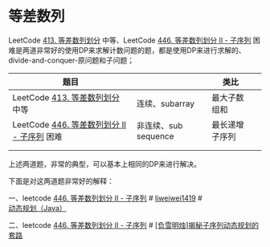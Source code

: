 # 等差数列

LeetCode [413. 等差数列划分](https://leetcode-cn.com/problems/arithmetic-slices/) 中等、LeetCode [446. 等差数列划分 II - 子序列](https://leetcode-cn.com/problems/arithmetic-slices-ii-subsequence/) 困难是两道非常好的使用DP来求解计数问题的题，都是使用DP来进行求解的、divide-and-conquer-原问题和子问题；

| 题目                                                         |                      | 类比           |      |
| ------------------------------------------------------------ | -------------------- | -------------- | ---- |
| LeetCode [413. 等差数列划分](https://leetcode-cn.com/problems/arithmetic-slices/) 中等 | 连续、subarray       | 最大子数组和   |      |
| LeetCode [446. 等差数列划分 II - 子序列](https://leetcode-cn.com/problems/arithmetic-slices-ii-subsequence/) 困难 | 非连续、sub sequence | 最长递增子序列 |      |
|                                                              |                      |                |      |
|                                                              |                      |                |      |

上述两道题，非常的典型，可以基本上相同的DP来进行解决。

下面是对这两道题非常好的解释：

一、leetcode [446. 等差数列划分 II - 子序列](https://leetcode-cn.com/problems/arithmetic-slices-ii-subsequence/) # [liweiwei1419](https://leetcode-cn.com/u/liweiwei1419/) # [动态规划（Java）](https://leetcode-cn.com/problems/arithmetic-slices-ii-subsequence/solution/dong-tai-gui-hua-java-by-liweiwei1419-jc84/)

二、leetcode [446. 等差数列划分 II - 子序列](https://leetcode-cn.com/problems/arithmetic-slices-ii-subsequence/) # [[负雪明烛]揭秘子序列动态规划的套路](https://leetcode-cn.com/problems/arithmetic-slices-ii-subsequence/solution/fu-xue-ming-zhu-jie-mi-zi-xu-lie-dong-ta-gepk/) 

